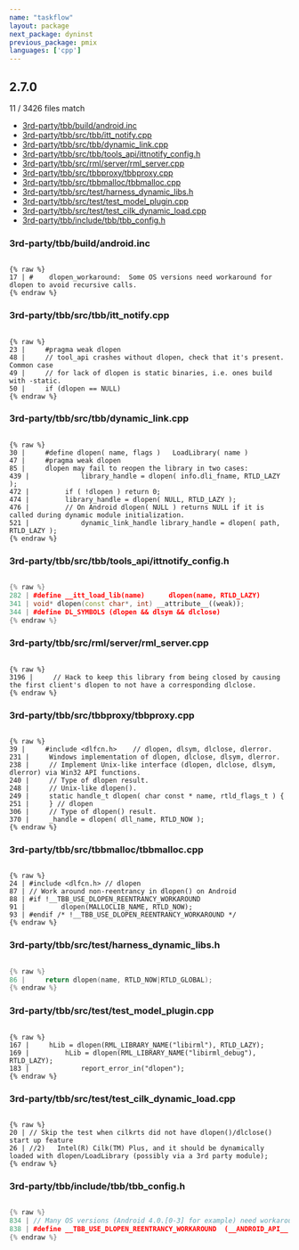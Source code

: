 ```yaml
---
name: "taskflow"
layout: package
next_package: dyninst
previous_package: pmix
languages: ['cpp']
---
```

## 2.7.0
11 / 3426 files match

 - [3rd-party/tbb/build/android.inc](#3rd-partytbbbuildandroidinc)
 - [3rd-party/tbb/src/tbb/itt_notify.cpp](#3rd-partytbbsrctbbitt_notifycpp)
 - [3rd-party/tbb/src/tbb/dynamic_link.cpp](#3rd-partytbbsrctbbdynamic_linkcpp)
 - [3rd-party/tbb/src/tbb/tools_api/ittnotify_config.h](#3rd-partytbbsrctbbtools_apiittnotify_configh)
 - [3rd-party/tbb/src/rml/server/rml_server.cpp](#3rd-partytbbsrcrmlserverrml_servercpp)
 - [3rd-party/tbb/src/tbbproxy/tbbproxy.cpp](#3rd-partytbbsrctbbproxytbbproxycpp)
 - [3rd-party/tbb/src/tbbmalloc/tbbmalloc.cpp](#3rd-partytbbsrctbbmalloctbbmalloccpp)
 - [3rd-party/tbb/src/test/harness_dynamic_libs.h](#3rd-partytbbsrctestharness_dynamic_libsh)
 - [3rd-party/tbb/src/test/test_model_plugin.cpp](#3rd-partytbbsrctesttest_model_plugincpp)
 - [3rd-party/tbb/src/test/test_cilk_dynamic_load.cpp](#3rd-partytbbsrctesttest_cilk_dynamic_loadcpp)
 - [3rd-party/tbb/include/tbb/tbb_config.h](#3rd-partytbbincludetbbtbb_configh)

### 3rd-party/tbb/build/android.inc

```

{% raw %}
17 | #    dlopen_workaround:  Some OS versions need workaround for dlopen to avoid recursive calls.
{% endraw %}

```
### 3rd-party/tbb/src/tbb/itt_notify.cpp

```

{% raw %}
23 |     #pragma weak dlopen
48 |     // tool_api crashes without dlopen, check that it's present. Common case
49 |     // for lack of dlopen is static binaries, i.e. ones build with -static.
50 |     if (dlopen == NULL)
{% endraw %}

```
### 3rd-party/tbb/src/tbb/dynamic_link.cpp

```

{% raw %}
30 |     #define dlopen( name, flags )   LoadLibrary( name )
47 |     #pragma weak dlopen
85 |     dlopen may fail to reopen the library in two cases:
439 |             library_handle = dlopen( info.dli_fname, RTLD_LAZY );
472 |         if ( !dlopen ) return 0;
474 |         library_handle = dlopen( NULL, RTLD_LAZY );
476 |         // On Android dlopen( NULL ) returns NULL if it is called during dynamic module initialization.
521 |             dynamic_link_handle library_handle = dlopen( path, RTLD_LAZY );
{% endraw %}

```
### 3rd-party/tbb/src/tbb/tools_api/ittnotify_config.h

```cpp

{% raw %}
282 | #define __itt_load_lib(name)      dlopen(name, RTLD_LAZY)
341 | void* dlopen(const char*, int) __attribute__((weak));
344 | #define DL_SYMBOLS (dlopen && dlsym && dlclose)
{% endraw %}

```
### 3rd-party/tbb/src/rml/server/rml_server.cpp

```

{% raw %}
3196 |     // Hack to keep this library from being closed by causing the first client's dlopen to not have a corresponding dlclose.
{% endraw %}

```
### 3rd-party/tbb/src/tbbproxy/tbbproxy.cpp

```

{% raw %}
39 |     #include <dlfcn.h>    // dlopen, dlsym, dlclose, dlerror.
231 |     Windows implementation of dlopen, dlclose, dlsym, dlerror.
238 |     // Implement Unix-like interface (dlopen, dlclose, dlsym, dlerror) via Win32 API functions.
240 |     // Type of dlopen result.
248 |     // Unix-like dlopen().
249 |     static handle_t dlopen( char const * name, rtld_flags_t ) {
251 |     } // dlopen
306 |     // Type of dlopen() result.
370 |     _handle = dlopen( dll_name, RTLD_NOW );
{% endraw %}

```
### 3rd-party/tbb/src/tbbmalloc/tbbmalloc.cpp

```

{% raw %}
24 | #include <dlfcn.h> // dlopen
87 | // Work around non-reentrancy in dlopen() on Android
88 | #if !__TBB_USE_DLOPEN_REENTRANCY_WORKAROUND
91 |         dlopen(MALLOCLIB_NAME, RTLD_NOW);
93 | #endif /* !__TBB_USE_DLOPEN_REENTRANCY_WORKAROUND */
{% endraw %}

```
### 3rd-party/tbb/src/test/harness_dynamic_libs.h

```cpp

{% raw %}
86 |     return dlopen(name, RTLD_NOW|RTLD_GLOBAL);
{% endraw %}

```
### 3rd-party/tbb/src/test/test_model_plugin.cpp

```

{% raw %}
167 |     hLib = dlopen(RML_LIBRARY_NAME("libirml"), RTLD_LAZY);
169 |         hLib = dlopen(RML_LIBRARY_NAME("libirml_debug"), RTLD_LAZY);
183 |             report_error_in("dlopen");
{% endraw %}

```
### 3rd-party/tbb/src/test/test_cilk_dynamic_load.cpp

```

{% raw %}
20 | // Skip the test when cilkrts did not have dlopen()/dlclose() start up feature
26 | //2)   Intel(R) Cilk(TM) Plus, and it should be dynamically loaded with dlopen/LoadLibrary (possibly via a 3rd party module);
{% endraw %}

```
### 3rd-party/tbb/include/tbb/tbb_config.h

```cpp

{% raw %}
834 | // Many OS versions (Android 4.0.[0-3] for example) need workaround for dlopen to avoid non-recursive loader lock hang
838 | #define __TBB_USE_DLOPEN_REENTRANCY_WORKAROUND  (__ANDROID_API__ < 19)
{% endraw %}

```